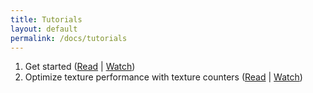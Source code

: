 ```yaml
---
title: Tutorials
layout: default
permalink: /docs/tutorials
---
```


1. Get started ([Read](/docs/getting-started) &#124; [Watch](https://www.youtube.com/watch?v=h4PVNDZGYhI))
2. Optimize texture performance with texture counters ([Read](https://medium.com/@francescocarucci/using-texture-counters-in-the-android-gpu-inspector-7828c453b84a) &#124; [Watch](https://www.youtube.com/watch?v=Oeg5BskSjvw))